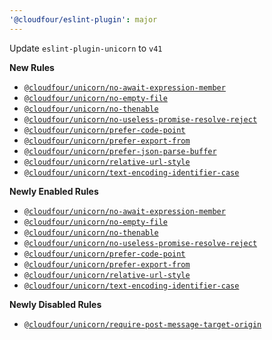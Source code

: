 ```yaml
---
'@cloudfour/eslint-plugin': major
---
```


Update `eslint-plugin-unicorn` to `v41`

**New Rules**

- [`@cloudfour/unicorn/no-await-expression-member`](https://github.com/sindresorhus/eslint-plugin-unicorn/blob/v41.0.1/docs/rules/no-await-expression-member.md)
- [`@cloudfour/unicorn/no-empty-file`](https://github.com/sindresorhus/eslint-plugin-unicorn/blob/v41.0.1/docs/rules/no-empty-file.md)
- [`@cloudfour/unicorn/no-thenable`](https://github.com/sindresorhus/eslint-plugin-unicorn/blob/v41.0.1/docs/rules/no-thenable.md)
- [`@cloudfour/unicorn/no-useless-promise-resolve-reject`](https://github.com/sindresorhus/eslint-plugin-unicorn/blob/v41.0.1/docs/rules/no-useless-promise-resolve-reject.md)
- [`@cloudfour/unicorn/prefer-code-point`](https://github.com/sindresorhus/eslint-plugin-unicorn/blob/v41.0.1/docs/rules/prefer-code-point.md)
- [`@cloudfour/unicorn/prefer-export-from`](https://github.com/sindresorhus/eslint-plugin-unicorn/blob/v41.0.1/docs/rules/prefer-export-from.md)
- [`@cloudfour/unicorn/prefer-json-parse-buffer`](https://github.com/sindresorhus/eslint-plugin-unicorn/blob/v41.0.1/docs/rules/prefer-json-parse-buffer.md)
- [`@cloudfour/unicorn/relative-url-style`](https://github.com/sindresorhus/eslint-plugin-unicorn/blob/v41.0.1/docs/rules/relative-url-style.md)
- [`@cloudfour/unicorn/text-encoding-identifier-case`](https://github.com/sindresorhus/eslint-plugin-unicorn/blob/v41.0.1/docs/rules/text-encoding-identifier-case.md)

**Newly Enabled Rules**

- [`@cloudfour/unicorn/no-await-expression-member`](https://github.com/sindresorhus/eslint-plugin-unicorn/blob/v41.0.1/docs/rules/no-await-expression-member.md)
- [`@cloudfour/unicorn/no-empty-file`](https://github.com/sindresorhus/eslint-plugin-unicorn/blob/v41.0.1/docs/rules/no-empty-file.md)
- [`@cloudfour/unicorn/no-thenable`](https://github.com/sindresorhus/eslint-plugin-unicorn/blob/v41.0.1/docs/rules/no-thenable.md)
- [`@cloudfour/unicorn/no-useless-promise-resolve-reject`](https://github.com/sindresorhus/eslint-plugin-unicorn/blob/v41.0.1/docs/rules/no-useless-promise-resolve-reject.md)
- [`@cloudfour/unicorn/prefer-code-point`](https://github.com/sindresorhus/eslint-plugin-unicorn/blob/v41.0.1/docs/rules/prefer-code-point.md)
- [`@cloudfour/unicorn/prefer-export-from`](https://github.com/sindresorhus/eslint-plugin-unicorn/blob/v41.0.1/docs/rules/prefer-export-from.md)
- [`@cloudfour/unicorn/relative-url-style`](https://github.com/sindresorhus/eslint-plugin-unicorn/blob/v41.0.1/docs/rules/relative-url-style.md)
- [`@cloudfour/unicorn/text-encoding-identifier-case`](https://github.com/sindresorhus/eslint-plugin-unicorn/blob/v41.0.1/docs/rules/text-encoding-identifier-case.md)

**Newly Disabled Rules**

- [`@cloudfour/unicorn/require-post-message-target-origin`](https://github.com/sindresorhus/eslint-plugin-unicorn/blob/v41.0.1/docs/rules/require-post-message-target-origin.md)

